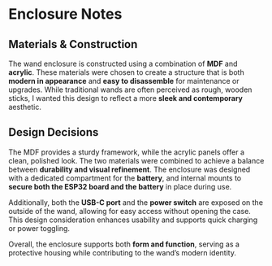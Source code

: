 # Enclosure Notes

## Materials & Construction  
The wand enclosure is constructed using a combination of **MDF** and **acrylic**. These materials were chosen to create a structure that is both **modern in appearance** and **easy to disassemble** for maintenance or upgrades. While traditional wands are often perceived as rough, wooden sticks, I wanted this design to reflect a more **sleek and contemporary** aesthetic.

## Design Decisions  
The MDF provides a sturdy framework, while the acrylic panels offer a clean, polished look. The two materials were combined to achieve a balance between **durability and visual refinement**. The enclosure was designed with a dedicated compartment for the **battery**, and internal mounts to **secure both the ESP32 board and the battery** in place during use.

Additionally, both the **USB-C port** and the **power switch** are exposed on the outside of the wand, allowing for easy access without opening the case. This design consideration enhances usability and supports quick charging or power toggling.

Overall, the enclosure supports both **form and function**, serving as a protective housing while contributing to the wand’s modern identity.
